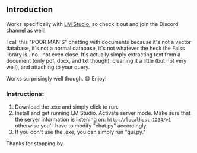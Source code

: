 ## Introduction

Works specifically with [LM Studio](https://github.com/lmstudio-ai), so check it out and join the Discord channel as well!

I call this "POOR MAN'S" chatting with documents because it's not a vector database, it's not a normal database, it's not whatever the heck the Faiss library is...no...not even close. It's actually simply extracting text from a document (only pdf, docx, and txt though), cleaning it a little (but not very well), and attaching to your query.

Works surprisingly well though. 😄 Enjoy!

### Instructions:

1. Download the .exe and simply click to run.
2. Install and get running LM Studio. Activate server mode. Make sure that the server information is listening on: `http://localhost:1234/v1` otherwise you'll have to modify "chat.py" accordingly.
3. If you don't use the .exe, you can simply run "gui.py."

Thanks for stopping by.
